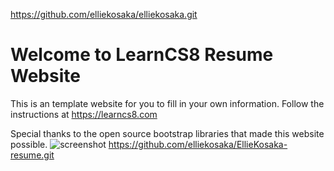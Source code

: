 https://github.com/elliekosaka/elliekosaka.git
# Welcome to LearnCS8 Resume Website

This is an template website for you to fill in your own information. Follow the instructions at https://learncs8.com

Special thanks to the open source bootstrap libraries that made this website possible. 
![screenshot](im/screenshot.png)
https://github.com/elliekosaka/EllieKosaka-resume.git
